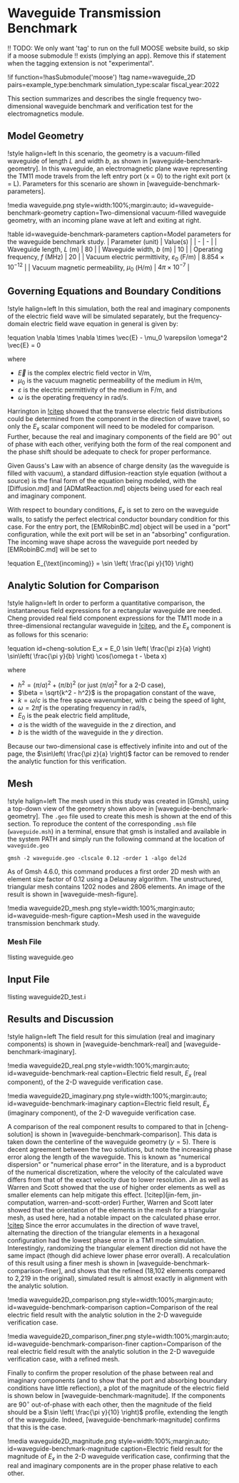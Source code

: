# Waveguide Transmission Benchmark

!! TODO: We only want 'tag' to run on the full MOOSE website build, so skip if a moose submodule
!! exists (implying an app). Remove this if statement when the tagging extension is not "experimental".

!if function=!hasSubmodule('moose')
!tag name=waveguide_2D pairs=example_type:benchmark simulation_type:scalar fiscal_year:2022

This section summarizes and describes the single frequency two-dimensional
waveguide benchmark and verification test for the electromagnetics module.

## Model Geometry

!style halign=left
In this scenario, the geometry is a vacuum-filled waveguide of length $L$ and width
$b$, as shown in [waveguide-benchmark-geometry]. In this waveguide,
an electromagnetic plane wave representing the TM11 mode travels from the left
entry port (x = 0) to the right exit port (x = L). Parameters for this scenario
are shown in [waveguide-benchmark-parameters].

!media waveguide.png
       style=width:100%;margin:auto;
       id=waveguide-benchmark-geometry
       caption=Two-dimensional vacuum-filled waveguide geometry, with an incoming plane wave at left and exiting at right.

!table id=waveguide-benchmark-parameters caption=Model parameters for the waveguide benchmark study.
| Parameter (unit) | Value(s) |
| - | - |
| Waveguide length, $L$ (m) | 80 |
| Waveguide width, $b$ (m) | 10 |
| Operating frequency, $f$ (MHz) | 20 |
| Vacuum electric permittivity, $\varepsilon_0$ (F/m) | $8.854 \times 10^{-12}$ |
| Vacuum magnetic permeability, $\mu_0$ (H/m) | $4 \pi \times 10^{-7}$ |

## Governing Equations and Boundary Conditions

!style halign=left
In this simulation, both the real and imaginary components of the electric field
wave will be simulated separately, but the frequency-domain electric field wave
equation in general is given by:

!equation
\nabla \times \nabla \times \vec{E} - \mu_0 \varepsilon \omega^2 \vec{E} = 0

where

- $\vec{E}$ is the complex electric field vector in V/m,
- $\mu_0$ is the vacuum magnetic permeability of the medium in H/m,
- $\varepsilon$ is the electric permittivity of the medium in F/m, and
- $\omega$ is the operating frequency in rad/s.

Harrington in [!citep](harrington-eigenvalues) showed that the transverse electric
field distributions could be determined from the component in the direction of
wave travel, so only the $E_x$ scalar component will need to be modeled for
comparison. Further, because the real and imaginary components of the field are
90$^{\circ}$ out of phase with each other, verifying both the form of the real
component and the phase shift should be adequate to check for proper performance.

Given Gauss's Law with an absence of charge density (as the waveguide is filled
with vacuum), a standard diffusion-reaction style equation (without a source) is
the final form of the equation being modeled, with the [Diffusion.md] and
[ADMatReaction.md] objects being used for each real and imaginary component.

With respect to boundary conditions, $E_x$ is set to zero on the waveguide walls,
to satisfy the perfect electrical conductor boundary condition for this case. For
the entry port, the [EMRobinBC.md] object will be used in a "port" configuration,
while the exit port will be set in an "absorbing" configuration. The incoming wave
shape across the waveguide port needed by [EMRobinBC.md] will be set to

!equation
E_{\text{incoming}} = \sin \left( \frac{\pi y}{10} \right)

## Analytic Solution for Comparison

!style halign=left
In order to perform a quantitative comparison, the instantaneous field expressions
for a rectangular waveguide are needed. Cheng provided real field component
expressions for the TM11 mode in a three-dimensional rectangular waveguide in
[!citep](cheng), and the $E_x$ component is as follows for this scenario:

!equation id=cheng-solution
E_x = E_0 \sin \left( \frac{\pi z}{a} \right) \sin\left( \frac{\pi y}{b} \right) \cos(\omega t - \beta x)

where

- $h^2 = (\pi / a)^2 + (\pi / b)^2$ (or just $(\pi / a)^2$ for a 2-D case),
- $\beta = \sqrt{k^2 - h^2}$ is the propagation constant of the wave,
- $k = \omega / c$ is the free space wavenumber, with $c$ being the speed of light,
- $\omega = 2 \pi f$ is the operating frequency in rad/s,
- $E_0$ is the peak electric field amplitude,
- $a$ is the width of the waveguide in the $z$ direction, and
- $b$ is the width of the waveguide in the $y$ direction.

Because our two-dimensional case is effectively infinite into and out of the page,
the $\sin\left( \frac{\pi z}{a} \right)$ factor can be removed to render the
analytic function for this verification.

## Mesh

!style halign=left
The mesh used in this study was created in [Gmsh], using a top-down view of the
geometry shown above in [waveguide-benchmark-geometry]. The `.geo` file used to
create this mesh is shown at the end of this section. To reproduce the content of
the corresponding `.msh` file (`waveguide.msh`) in a terminal, ensure that
gmsh is installed and available in the system PATH and simply run the following
command at the location of `waveguide.geo`

```
gmsh -2 waveguide.geo -clscale 0.12 -order 1 -algo del2d
```

As of Gmsh 4.6.0, this command produces a first order 2D mesh with an element
size factor of 0.12 using a Delaunay algorithm. The unstructured, triangular
mesh contains 1202 nodes and 2806 elements. An image of the result is shown in
[waveguide-mesh-figure].

!media waveguide2D_mesh.png
       style=width:100%;margin:auto;
       id=waveguide-mesh-figure
       caption=Mesh used in the waveguide transmission benchmark study.

### Mesh File

!listing waveguide.geo

## Input File

!listing waveguide2D_test.i

## Results and Discussion

!style halign=left
The field result for this simulation (real and imaginary components) is shown in
[waveguide-benchmark-real] and [waveguide-benchmark-imaginary].

!media waveguide2D_real.png
       style=width:100%;margin:auto;
       id=waveguide-benchmark-real
       caption=Electric field result, $E_x$ (real component), of the 2-D waveguide verification case.

!media waveguide2D_imaginary.png
       style=width:100%;margin:auto;
       id=waveguide-benchmark-imaginary
       caption=Electric field result, $E_x$ (imaginary component), of the 2-D waveguide verification case.

A comparison of the real component results to compared to that in [cheng-solution]
is shown in [waveguide-benchmark-comparison]. This data is taken down the centerline
of the waveguide geometry ($y = 5$). There is decent agreement between the two
solutions, but note the increasing phase error along the length of the waveguide.
This is known as "numerical dispersion" or "numerical phase error" in the literature,
and is a byproduct of the numerical discretization, where the velocity of the
calculated wave differs from that of the exact velocity due to lower resolution.
Jin as well as Warren and Scott showed that the use of higher order elements as
well as smaller elements can help mitigate this effect.
[!citep](jin-fem, jin-computation, warren-and-scott-order) Further, Warren and
Scott later showed that the orientation of the elements in the mesh for a triangular
mesh, as used here, had a notable impact on the calculated phase error.
[!citep](warren-and-scott-mesh) Since the error accumulates in the direction of
wave travel, alternating the direction of the triangular elements in a hexagonal
configuration had the lowest phase error in a TM1 mode simulation. Interestingly,
randomizing the triangular element direction did not have the same impact (though
did achieve lower phase error overall). A recalculation of this result using a
finer mesh is shown in [waveguide-benchmark-comparison-finer], and shows that
the refined (18,102 elements compared to 2,219 in the original), simulated result
is almost exactly in alignment with the analytic solution.

!media waveguide2D_comparison.png
       style=width:100%;margin:auto;
       id=waveguide-benchmark-comparison
       caption=Comparison of the real electric field result with the analytic solution in the 2-D waveguide verification case.

!media waveguide2D_comparison_finer.png
       style=width:100%;margin:auto;
       id=waveguide-benchmark-comparison-finer
       caption=Comparison of the real electric field result with the analytic solution in the 2-D waveguide verification case, with a refined mesh.

Finally to confirm the proper resolution of the phase between real and imaginary
components (and to show that the port and absorbing boundary conditions have little
reflection), a plot of the magnitude of the electric field is shown below in
[waveguide-benchmark-magnitude]. If the components are 90$^{\circ}$ out-of-phase
with each other, then the magnitude of the field should be a
$\sin \left( \frac{\pi y}{10} \right)$ profile, extending the length of the
waveguide. Indeed, [waveguide-benchmark-magnitude] confirms that this is the case.

!media waveguide2D_magnitude.png
       style=width:100%;margin:auto;
       id=waveguide-benchmark-magnitude
       caption=Electric field result for the magnitude of $E_x$ in the 2-D waveguide verification case, confirming that the real and imaginary components are in the proper phase relative to each other.
